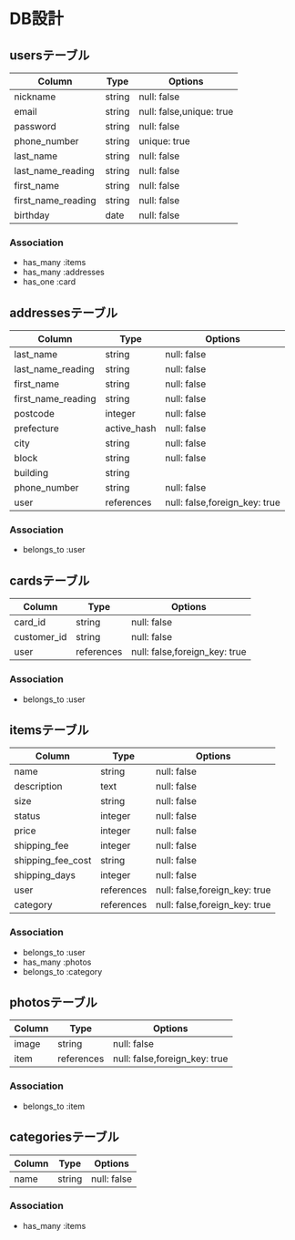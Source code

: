 # DB設計

## usersテーブル
|Column|Type|Options|
|------|----|-------|
|nickname|string|null: false|
|email|string|null: false,unique: true|
|password|string|null: false|
|phone_number|string|unique: true|
|last_name|string|null: false|
|last_name_reading|string|null: false|
|first_name|string|null: false|
|first_name_reading|string|null: false|
|birthday|date|null: false|


### Association
- has_many :items
- has_many :addresses
- has_one :card

## addressesテーブル
|Column|Type|Options|
|------|----|-------|
|last_name|string|null: false|
|last_name_reading|string|null: false|
|first_name|string|null: false|
|first_name_reading|string|null: false|
|postcode|integer|null: false|
|prefecture|active_hash|null: false|
|city|string|null: false|
|block|string|null: false|
|building|string||
|phone_number|string|null: false|
|user|references|null: false,foreign_key: true|

### Association
- belongs_to :user

## cardsテーブル
|Column|Type|Options|
|------|----|-------|
|card_id|string|null: false|
|customer_id|string|null: false|
|user|references|null: false,foreign_key: true|

### Association
- belongs_to :user


## itemsテーブル
|Column|Type|Options|
|------|----|-------|
|name|string|null: false|
|description|text|null: false|
|size|string|null: false|
|status|integer|null: false|
|price|integer|null: false|
|shipping_fee|integer|null: false|
|shipping_fee_cost|string|null: false|
|shipping_days|integer|null: false|
|user|references|null: false,foreign_key: true|
|category|references|null: false,foreign_key: true|

### Association
- belongs_to :user
- has_many :photos
- belongs_to :category



## photosテーブル
|Column|Type|Options|
|------|----|-------|
|image|string|null: false|
|item|references|null: false,foreign_key: true|

### Association
- belongs_to :item


## categoriesテーブル
|Column|Type|Options|
|------|----|-------|
|name|string|null: false|

### Association
- has_many :items

